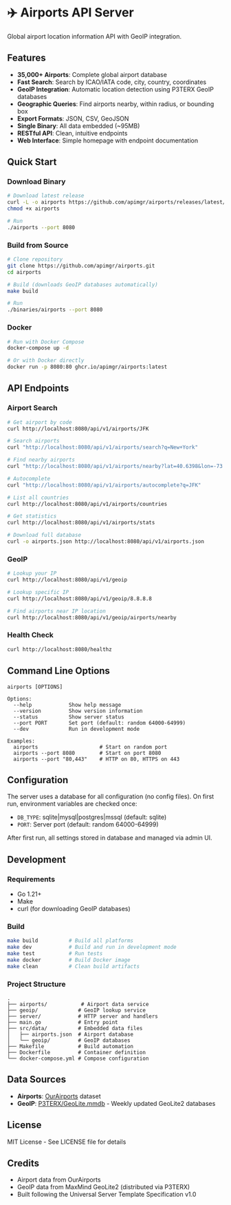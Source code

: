# ✈️ Airports API Server

Global airport location information API with GeoIP integration.

## Features

- **35,000+ Airports**: Complete global airport database
- **Fast Search**: Search by ICAO/IATA code, city, country, coordinates
- **GeoIP Integration**: Automatic location detection using P3TERX GeoIP databases
- **Geographic Queries**: Find airports nearby, within radius, or bounding box
- **Export Formats**: JSON, CSV, GeoJSON
- **Single Binary**: All data embedded (~95MB)
- **RESTful API**: Clean, intuitive endpoints
- **Web Interface**: Simple homepage with endpoint documentation

## Quick Start

### Download Binary

```bash
# Download latest release
curl -L -o airports https://github.com/apimgr/airports/releases/latest/download/airports-linux-amd64
chmod +x airports

# Run
./airports --port 8080
```

### Build from Source

```bash
# Clone repository
git clone https://github.com/apimgr/airports.git
cd airports

# Build (downloads GeoIP databases automatically)
make build

# Run
./binaries/airports --port 8080
```

### Docker

```bash
# Run with Docker Compose
docker-compose up -d

# Or with Docker directly
docker run -p 8080:80 ghcr.io/apimgr/airports:latest
```

## API Endpoints

### Airport Search

```bash
# Get airport by code
curl http://localhost:8080/api/v1/airports/JFK

# Search airports
curl "http://localhost:8080/api/v1/airports/search?q=New+York"

# Find nearby airports
curl "http://localhost:8080/api/v1/airports/nearby?lat=40.6398&lon=-73.7789&radius=50"

# Autocomplete
curl "http://localhost:8080/api/v1/airports/autocomplete?q=JFK"

# List all countries
curl http://localhost:8080/api/v1/airports/countries

# Get statistics
curl http://localhost:8080/api/v1/airports/stats

# Download full database
curl -o airports.json http://localhost:8080/api/v1/airports.json
```

### GeoIP

```bash
# Lookup your IP
curl http://localhost:8080/api/v1/geoip

# Lookup specific IP
curl http://localhost:8080/api/v1/geoip/8.8.8.8

# Find airports near IP location
curl http://localhost:8080/api/v1/geoip/airports/nearby
```

### Health Check

```bash
curl http://localhost:8080/healthz
```

## Command Line Options

```
airports [OPTIONS]

Options:
  --help            Show help message
  --version         Show version information
  --status          Show server status
  --port PORT       Set port (default: random 64000-64999)
  --dev             Run in development mode

Examples:
  airports                    # Start on random port
  airports --port 8080        # Start on port 8080
  airports --port "80,443"    # HTTP on 80, HTTPS on 443
```

## Configuration

The server uses a database for all configuration (no config files). On first run, environment variables are checked once:

- `DB_TYPE`: sqlite|mysql|postgres|mssql (default: sqlite)
- `PORT`: Server port (default: random 64000-64999)

After first run, all settings stored in database and managed via admin UI.

## Development

### Requirements

- Go 1.21+
- Make
- curl (for downloading GeoIP databases)

### Build

```bash
make build          # Build all platforms
make dev            # Build and run in development mode
make test           # Run tests
make docker         # Build Docker image
make clean          # Clean build artifacts
```

### Project Structure

```
.
├── airports/           # Airport data service
├── geoip/             # GeoIP lookup service
├── server/            # HTTP server and handlers
├── main.go            # Entry point
├── src/data/          # Embedded data files
│   ├── airports.json  # Airport database
│   └── geoip/         # GeoIP databases
├── Makefile           # Build automation
├── Dockerfile         # Container definition
└── docker-compose.yml # Compose configuration
```

## Data Sources

- **Airports**: [OurAirports](https://ourairports.com/) dataset
- **GeoIP**: [P3TERX/GeoLite.mmdb](https://github.com/P3TERX/GeoLite.mmdb) - Weekly updated GeoLite2 databases

## License

MIT License - See LICENSE file for details

## Credits

- Airport data from OurAirports
- GeoIP data from MaxMind GeoLite2 (distributed via P3TERX)
- Built following the Universal Server Template Specification v1.0
